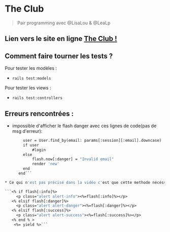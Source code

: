 # The Club

> Pair programming avec @LisaLou & @LeaLp

## Lien vers le site en ligne <a href="https://the-clubb.herokuapp.com/">The Club !</a> 

## Comment faire tourner les tests ?
Pour tester les modèles :
* ```rails test:models```  

Pour tester les views :
* ```rails test:controllers```  


## Erreurs rencontrées :  
* impossible d'afficher le flash danger avec ces lignes de code(pas de msg d'erreur):
```def create 
        user = User.find_by(email: params[:session][:email].downcase)
        if user 
            #login
        else 
            flash.now[:danger] = "Invalid email"
            render 'new'
        end    
      end``` 

* Ce qui n'est pas précisé dans la vidéo c'est que cette methode nécéssite un appel depuis le fichier.html.erb concerné. Placer ce qui suit dans application.html.erb dans le body :  

```<% if flash[:info]%>
     <p class="alert alert-info"><%=flash[:info]%></p>
   <% elsif flash[:danger]%>
     <p class="alert alert-danger"><%=flash[:danger]%></p>
   <% elsif flash[:success]%>
     <p class="alert alert-success"><%=flash[:success]%></p>
   <% end % >
    <%= yield %>```  

